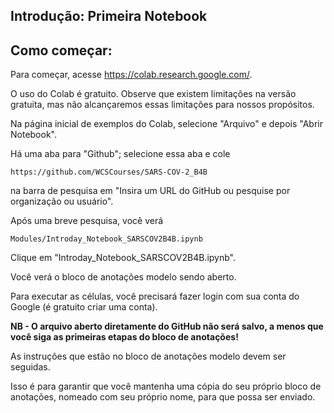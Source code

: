 ## Introdução: Primeira Notebook

## Como começar:

Para começar, acesse https://colab.research.google.com/.

O uso do Colab é gratuito. Observe que existem limitações na versão gratuita, mas não alcançaremos essas limitações para nossos propósitos.

Na página inicial de exemplos do Colab, selecione "Arquivo" e depois "Abrir Notebook".

Há uma aba para "Github"; selecione essa aba e cole
```
https://github.com/WCSCourses/SARS-COV-2_B4B
```
na barra de pesquisa em "Insira um URL do GitHub ou pesquise por organização ou usuário".

Após uma breve pesquisa, você verá
```
Modules/Introday_Notebook_SARSCOV2B4B.ipynb
```
Clique em "Introday_Notebook_SARSCOV2B4B.ipynb".

Você verá o bloco de anotações modelo sendo aberto.

Para executar as células, você precisará fazer login com sua conta do Google (é gratuito criar uma conta).

**NB - O arquivo aberto diretamente do GitHub não será salvo, a menos que você siga as primeiras etapas do bloco de anotações!**

As instruções que estão no bloco de anotações modelo devem ser seguidas.

Isso é para garantir que você mantenha uma cópia do seu próprio bloco de anotações, nomeado com seu próprio nome, para que possa ser enviado.
